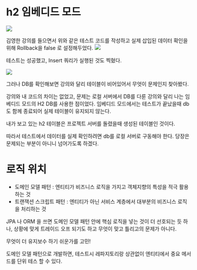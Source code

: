 # h2 임베디드 모드 

![](https://i.imgur.com/PDNeB6g.png)


김영한 강의를 들으면서 위와 같은 테스트 코드를 작성하고 실제 삽입된 데이터 확인을 위해 Rollback을 false 로 설정해두었다. 
![](https://i.imgur.com/yrrsQFK.png)

테스트는 성공했고, Insert 쿼리가 실행된 것도 찍혔다. 

![](https://i.imgur.com/4Ngmfsy.png)

그러나 DB를 확인해보면 강의와 달리 테이블이 비어있어서 무엇이 문제인지 찾아봤다. 

강의와 내 코드의 차이는 없었고, 문제는 로컬 서버에서 DB를 다룬 강의와 달리 나는 임베디드 모드의 H2 DB를 사용한 점이었다. 임베디드 모드에서는 테스트가 끝났을때 db 도 함께 종료되어 실제 테이블이 유지되지 않는다. 

내가 보고 있는 h2 테이블은 프로젝트 서버를 돌렸을때 생성된 테이블인 것이다. 

따라서 테스트에서 데이터를 실제 확인하려면 db를 로컬 서버로 구동해야 한다. 
당장은 문제되는 부분이 아니니 넘어가도록 하겠다. 





# 로직 위치 

- 도메인 모델 패턴 : 엔티티가 비즈니스 로직을 가지고 객체지향의 특성을 적극 활용하는 것
- 트랜잭션 스크립트 패턴 : 엔티티가 아닌 서비스 계층에서 대부분의 비즈니스 로직을 처리하는 것

JPA 나 ORM 을 쓰면 도메인 모델 패턴 안에 핵심 로직을 넣는 것이 더 선호되는 듯 하나, 상황에 맞게 트레이드 오프 되기도 하고 무엇이 맞고 틀리고의 문제가 아니다. 

무엇이 더 유지보수 하기 쉬운가를 고민! 

도메인 모델 패턴으로 개발하면, 테스트시 레파지토리랑 상관없이 엔티티에서 중요 메서드를 단위 테스 할 수 있다. 